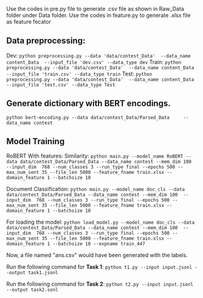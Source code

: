 Use the codes in pre.py file to generate .csv file as shown in Raw_Data folder under Data folder.
Use the codes in feature.py to generate .xlsx file as feature fecator

## Data  preprocessing:

Dev: ```python preprocessing.py --data 'data/contest_Data'  --data_name content_Data  --input_file 'dev.csv' --data_type dev```
Train: ```python preprocessing.py --data 'data/contest_Data'  --data_name content_Data  --input_file 'train.csv' --data_type train```
Test: ```python preprocessing.py --data 'data/contest_Data'  --data_name content_Data  --input_file 'test.csv' --data_type Test```



## Generate dictionary with BERT encodings.

```python bert-encoding.py --data data/contest_Data/Parsed_Data     --data_name contest```


## Model Training

RoBERT With features:
Similarity:
```python main.py --model_name RoBERT --data data/contest_Data/Parsed_Data --data_name contest --mem_dim 100  --input_dim  768 --num_classes 3 --run_type final --epochs 500 --max_num_sent 35 --file_len 5000 --feature_fname train.xlsx --domain_feature 1 --batchsize 10```

Document Classification:
```python main.py --model_name doc_cls --data data/contest_Data/Parsed_Data --data_name contest --mem_dim 100  --input_dim  768 --num_classes 3 --run_type final --epochs 500 --max_num_sent 35 --file_len 5000 --feature_fname train.xlsx --domain_feature 1 --batchsize 10```

For loading the model:
```python load_model.py --model_name doc_cls --data data/contest_Data/Parsed_Data --data_name contest --mem_dim 100  --input_dim  768 --num_classes 3 --run_type final --epochs 500 --max_num_sent 35 --file_len 5000 --feature_fname train.xlsx --domain_feature 1 --batchsize 10 --expname train_447```


Now, a file named "ans.csv" would have been generated with the labels.

Run the following command for **Task 1**:
```python t1.py --input input.jsonl --output task1.jsonl```

Run the following command for **Task 2**:
```python t2.py --input input.jsonl  --output task2.sonl```


